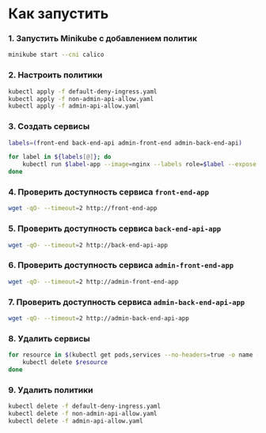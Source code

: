 # Как запустить

### 1. Запустить Minikube с добавлением политик
```bash
minikube start --cni calico
```

### 2. Настроить политики
```bash
kubectl apply -f default-deny-ingress.yaml
kubectl apply -f non-admin-api-allow.yaml
kubectl apply -f admin-api-allow.yaml
```

### 3. Создать сервисы
```bash
labels=(front-end back-end-api admin-front-end admin-back-end-api)

for label in ${labels[@]}; do
    kubectl run $label-app --image=nginx --labels role=$label --expose --port 80 
done
```

### 4. Проверить доступность сервиса `front-end-app`
```bash
wget -qO- --timeout=2 http://front-end-app
```
### 5. Проверить доступность сервиса `back-end-api-app`
```bash
wget -qO- --timeout=2 http://back-end-api-app
```
### 6. Проверить доступность сервиса `admin-front-end-app`
```bash
wget -qO- --timeout=2 http://admin-front-end-app
```
### 7. Проверить доступность сервиса `admin-back-end-api-app`
```bash
wget -qO- --timeout=2 http://admin-back-end-api-app
```
### 8. Удалить сервисы
```bash
for resource in $(kubectl get pods,services --no-headers=true -o name --field-selector=metadata.name!=kubernetes); do
    kubectl delete $resource
done
```

### 9. Удалить политики
```bash
kubectl delete -f default-deny-ingress.yaml
kubectl delete -f non-admin-api-allow.yaml
kubectl delete -f admin-api-allow.yaml
```